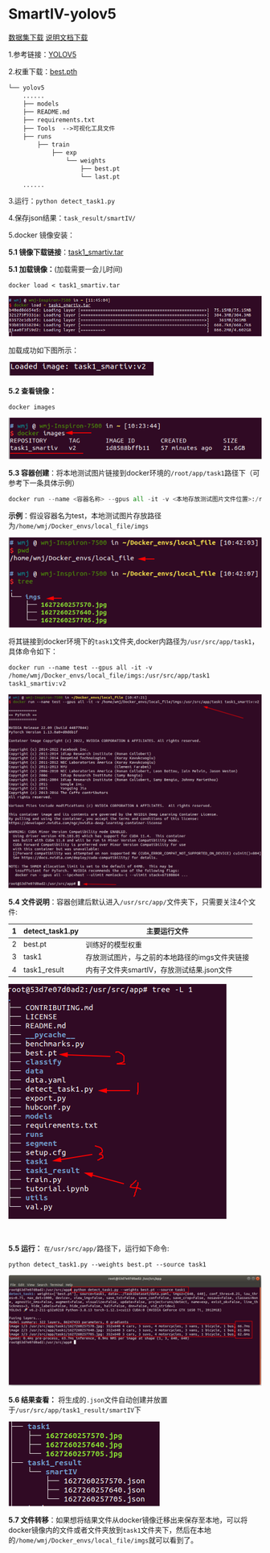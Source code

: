 # SmartIV-yolov5

[数据集下载](https://pan.baidu.com/s/1EV20XavJ-DA8zOEisS67QA?pwd=1jyo)
[说明文档下载](https://pan.baidu.com/s/1-mv87wrFQ4DAKt-SUVnW5A?pwd=r8q7)

1.参考链接：[YOLOV5](https://github.com/ultralytics/yolov5)

2.权重下载：[best.pth](https://pan.baidu.com/s/1AdYGT6f3Gut25tCYgeCSlA?pwd=kr6o)

```
└── yolov5
	......
    ├── models
    ├── README.md
    ├── requirements.txt
    ├── Tools  -->可视化工具文件
    ├── runs
        ├── train
            ├── exp
                └── weights
                    ├── best.pt
                    └── last.pt
	......

```

3.运行：`python detect_task1.py`

4.保存json结果：`task_result/smartIV/`

5.docker 镜像安装：

​**5.1 镜像下载链接**：[task1_smartiv.tar](https://pan.baidu.com/s/1JhJivCzbmod1IY6yaoVisg?pwd=p9o1)
​    

**5.1 加载镜像：**(加载需要一会儿时间)

```
docker load < task1_smartiv.tar
```

![image-20221101114630511](README.assets/image-20221101114630511.png)

加载成功如下图所示：

![image-20221101115704711](README.assets/image-20221101115704711.png)

 

**5.2 查看镜像：**

```
docker images
```

![image-20221101103218388](README.assets/image-20221101103218388.png)

 

**5.3 容器创建**：将本地测试图片链接到docker环境的`/root/app/task1`路径下（可参考下一条具体示例）

```python
docker run --name <容器名称> --gpus all -it -v <本地存放测试图片文件位置>:/root/app/task1  task1_smartiv:v2
```

**示例**：假设容器名为test，本地测试图片存放路径为`/home/wmj/Docker_envs/local_file/imgs`

![image-20221101104252070](README.assets/image-20221101104252070.png)

将其链接到docker环境下的`task1`文件夹,docker内路径为`/usr/src/app/task1`，具体命令如下：

```
docker run --name test --gpus all -it -v /home/wmj/Docker_envs/local_file/imgs:/usr/src/app/task1  task1_smartiv:v2
```

![image-20221101104915032](README.assets/image-20221101104915032.png)

**5.4 文件说明**：容器创建后默认进入`/usr/src/app/`文件夹下，只需要关注4个文件:

| 1    | detect_task1.py | 主要运行文件                                   |
| ---- | --------------- | ---------------------------------------------- |
| 2    | best.pt         | 训练好的模型权重                               |
| 3    | task1           | 存放测试图片，与之前的本地路径的imgs文件夹链接 |
| 4    | task1_result    | 内有子文件夹smartIV，存放测试结果.json文件     |

![image-20221101105902008](README.assets/image-20221101105902008.png)

​				

**5.5 运行：** `在/usr/src/app/`路径下，运行如下命令:

```
python detect_task1.py --weights best.pt --source task1
```

![image-20221101111317461](README.assets/image-20221101111317461.png)

**5.6 结果查看：** 将生成的`.json`文件自动创建并放置于`/usr/src/app/task1_result/smartIV`下

![image-20221101110637584](README.assets/image-20221101110637584.png)

**5.7 文件转移**：如果想将结果文件从docker镜像迁移出来保存至本地，可以将docker镜像内的文件或者文件夹放到`task1`文件夹下，然后在本地的`/home/wmj/Docker_envs/local_file/imgs`就可以看到了。
